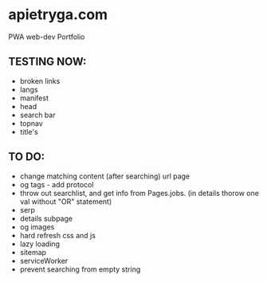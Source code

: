 # apietryga.com
PWA web-dev Portfolio

## TESTING NOW:
  - broken links
  - langs
  - manifest
  - head
  - search bar
  - topnav
  - title's

## TO DO:
  - change matching content (after searching) url page
  - og tags - add protocol
  - throw out searchlist, and get info from Pages.jobs. (in details thorow one val without "OR" statement)
  - serp
  - details subpage
  - og images
  - hard refresh css and js
  - lazy loading
  - sitemap
  - serviceWorker
  - prevent searching from empty string

